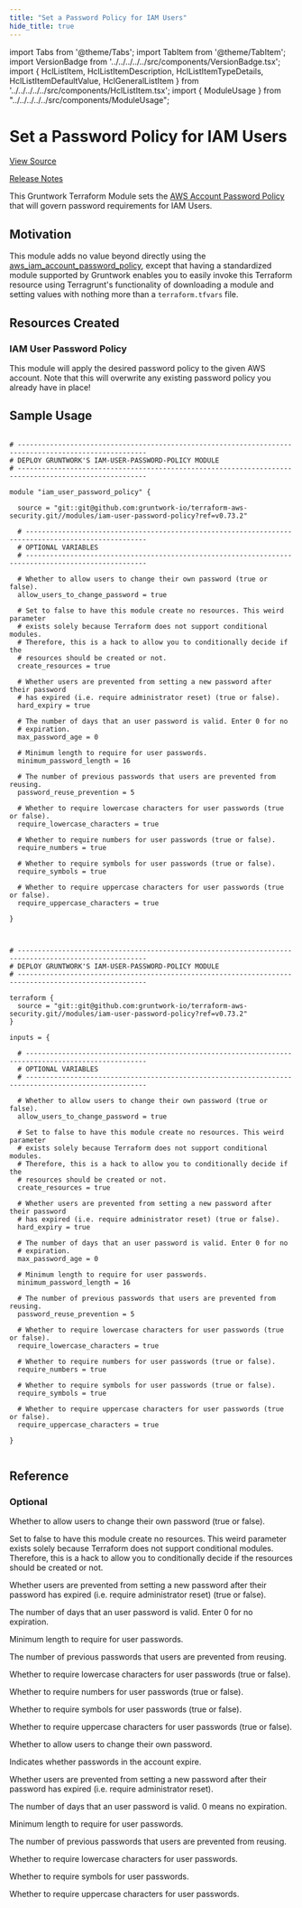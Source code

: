 ```yaml
---
title: "Set a Password Policy for IAM Users"
hide_title: true
---
```


import Tabs from '@theme/Tabs';
import TabItem from '@theme/TabItem';
import VersionBadge from '../../../../../src/components/VersionBadge.tsx';
import { HclListItem, HclListItemDescription, HclListItemTypeDetails, HclListItemDefaultValue, HclGeneralListItem } from '../../../../../src/components/HclListItem.tsx';
import { ModuleUsage } from "../../../../../src/components/ModuleUsage";

<VersionBadge repoTitle="Security Modules" version="0.73.2" lastModifiedVersion="0.69.2"/>

# Set a Password Policy for IAM Users

<a href="https://github.com/gruntwork-io/terraform-aws-security/tree/v0.73.2/modules/iam-user-password-policy" className="link-button" title="View the source code for this module in GitHub.">View Source</a>

<a href="https://github.com/gruntwork-io/terraform-aws-security/releases/tag/v0.69.2" className="link-button" title="Release notes for only versions which impacted this module.">Release Notes</a>

This Gruntwork Terraform Module sets the [AWS Account Password Policy](http://docs.aws.amazon.com/IAM/latest/UserGuide/id_credentials_passwords_account-policy.html) that will govern password
requirements for IAM Users.

## Motivation

This module adds no value beyond directly using the [aws_iam_account_password_policy](https://www.terraform.io/docs/providers/aws/r/iam_account_password_policy.html), except that having a standardized
module supported by Gruntwork enables you to easily invoke this Terraform resource using Terragrunt's functionality of
downloading a module and setting values with nothing more than a `terraform.tfvars` file.

## Resources Created

### IAM User Password Policy

This module will apply the desired password policy to the given AWS account. Note that this will overwrite any existing
password policy you already have in place!

## Sample Usage

<Tabs>
<TabItem value="terraform" label="Terraform" default>

```hcl title="main.tf"

# ------------------------------------------------------------------------------------------------------
# DEPLOY GRUNTWORK'S IAM-USER-PASSWORD-POLICY MODULE
# ------------------------------------------------------------------------------------------------------

module "iam_user_password_policy" {

  source = "git::git@github.com:gruntwork-io/terraform-aws-security.git//modules/iam-user-password-policy?ref=v0.73.2"

  # ----------------------------------------------------------------------------------------------------
  # OPTIONAL VARIABLES
  # ----------------------------------------------------------------------------------------------------

  # Whether to allow users to change their own password (true or false).
  allow_users_to_change_password = true

  # Set to false to have this module create no resources. This weird parameter
  # exists solely because Terraform does not support conditional modules.
  # Therefore, this is a hack to allow you to conditionally decide if the
  # resources should be created or not.
  create_resources = true

  # Whether users are prevented from setting a new password after their password
  # has expired (i.e. require administrator reset) (true or false).
  hard_expiry = true

  # The number of days that an user password is valid. Enter 0 for no
  # expiration.
  max_password_age = 0

  # Minimum length to require for user passwords.
  minimum_password_length = 16

  # The number of previous passwords that users are prevented from reusing.
  password_reuse_prevention = 5

  # Whether to require lowercase characters for user passwords (true or false).
  require_lowercase_characters = true

  # Whether to require numbers for user passwords (true or false).
  require_numbers = true

  # Whether to require symbols for user passwords (true or false).
  require_symbols = true

  # Whether to require uppercase characters for user passwords (true or false).
  require_uppercase_characters = true

}


```

</TabItem>
<TabItem value="terragrunt" label="Terragrunt" default>

```hcl title="terragrunt.hcl"

# ------------------------------------------------------------------------------------------------------
# DEPLOY GRUNTWORK'S IAM-USER-PASSWORD-POLICY MODULE
# ------------------------------------------------------------------------------------------------------

terraform {
  source = "git::git@github.com:gruntwork-io/terraform-aws-security.git//modules/iam-user-password-policy?ref=v0.73.2"
}

inputs = {

  # ----------------------------------------------------------------------------------------------------
  # OPTIONAL VARIABLES
  # ----------------------------------------------------------------------------------------------------

  # Whether to allow users to change their own password (true or false).
  allow_users_to_change_password = true

  # Set to false to have this module create no resources. This weird parameter
  # exists solely because Terraform does not support conditional modules.
  # Therefore, this is a hack to allow you to conditionally decide if the
  # resources should be created or not.
  create_resources = true

  # Whether users are prevented from setting a new password after their password
  # has expired (i.e. require administrator reset) (true or false).
  hard_expiry = true

  # The number of days that an user password is valid. Enter 0 for no
  # expiration.
  max_password_age = 0

  # Minimum length to require for user passwords.
  minimum_password_length = 16

  # The number of previous passwords that users are prevented from reusing.
  password_reuse_prevention = 5

  # Whether to require lowercase characters for user passwords (true or false).
  require_lowercase_characters = true

  # Whether to require numbers for user passwords (true or false).
  require_numbers = true

  # Whether to require symbols for user passwords (true or false).
  require_symbols = true

  # Whether to require uppercase characters for user passwords (true or false).
  require_uppercase_characters = true

}


```

</TabItem>
</Tabs>




## Reference

<Tabs>
<TabItem value="inputs" label="Inputs" default>

### Optional

<HclListItem name="allow_users_to_change_password" requirement="optional" type="bool">
<HclListItemDescription>

Whether to allow users to change their own password (true or false).

</HclListItemDescription>
<HclListItemDefaultValue defaultValue="true"/>
</HclListItem>

<HclListItem name="create_resources" requirement="optional" type="bool">
<HclListItemDescription>

Set to false to have this module create no resources. This weird parameter exists solely because Terraform does not support conditional modules. Therefore, this is a hack to allow you to conditionally decide if the resources should be created or not.

</HclListItemDescription>
<HclListItemDefaultValue defaultValue="true"/>
</HclListItem>

<HclListItem name="hard_expiry" requirement="optional" type="bool">
<HclListItemDescription>

Whether users are prevented from setting a new password after their password has expired (i.e. require administrator reset) (true or false).

</HclListItemDescription>
<HclListItemDefaultValue defaultValue="true"/>
</HclListItem>

<HclListItem name="max_password_age" requirement="optional" type="number">
<HclListItemDescription>

The number of days that an user password is valid. Enter 0 for no expiration.

</HclListItemDescription>
<HclListItemDefaultValue defaultValue="0"/>
</HclListItem>

<HclListItem name="minimum_password_length" requirement="optional" type="number">
<HclListItemDescription>

Minimum length to require for user passwords.

</HclListItemDescription>
<HclListItemDefaultValue defaultValue="16"/>
</HclListItem>

<HclListItem name="password_reuse_prevention" requirement="optional" type="number">
<HclListItemDescription>

The number of previous passwords that users are prevented from reusing.

</HclListItemDescription>
<HclListItemDefaultValue defaultValue="5"/>
</HclListItem>

<HclListItem name="require_lowercase_characters" requirement="optional" type="bool">
<HclListItemDescription>

Whether to require lowercase characters for user passwords (true or false).

</HclListItemDescription>
<HclListItemDefaultValue defaultValue="true"/>
</HclListItem>

<HclListItem name="require_numbers" requirement="optional" type="bool">
<HclListItemDescription>

Whether to require numbers for user passwords (true or false).

</HclListItemDescription>
<HclListItemDefaultValue defaultValue="true"/>
</HclListItem>

<HclListItem name="require_symbols" requirement="optional" type="bool">
<HclListItemDescription>

Whether to require symbols for user passwords (true or false).

</HclListItemDescription>
<HclListItemDefaultValue defaultValue="true"/>
</HclListItem>

<HclListItem name="require_uppercase_characters" requirement="optional" type="bool">
<HclListItemDescription>

Whether to require uppercase characters for user passwords (true or false).

</HclListItemDescription>
<HclListItemDefaultValue defaultValue="true"/>
</HclListItem>

</TabItem>
<TabItem value="outputs" label="Outputs">

<HclListItem name="iam_password_policy_allow_users_to_change_password">
<HclListItemDescription>

Whether to allow users to change their own password.

</HclListItemDescription>
</HclListItem>

<HclListItem name="iam_password_policy_expire_passwords">
<HclListItemDescription>

Indicates whether passwords in the account expire.

</HclListItemDescription>
</HclListItem>

<HclListItem name="iam_password_policy_hard_expiry">
<HclListItemDescription>

Whether users are prevented from setting a new password after their password has expired (i.e. require administrator reset).

</HclListItemDescription>
</HclListItem>

<HclListItem name="iam_password_policy_max_password_age">
<HclListItemDescription>

The number of days that an user password is valid. 0 means no expiration.

</HclListItemDescription>
</HclListItem>

<HclListItem name="iam_password_policy_minimum_password_length">
<HclListItemDescription>

Minimum length to require for user passwords.

</HclListItemDescription>
</HclListItem>

<HclListItem name="iam_password_policy_password_reuse_prevention">
<HclListItemDescription>

The number of previous passwords that users are prevented from reusing.

</HclListItemDescription>
</HclListItem>

<HclListItem name="iam_password_policy_require_lowercase_characters">
<HclListItemDescription>

Whether to require lowercase characters for user passwords.

</HclListItemDescription>
</HclListItem>

<HclListItem name="iam_password_policy_require_symbols">
<HclListItemDescription>

Whether to require symbols for user passwords.

</HclListItemDescription>
</HclListItem>

<HclListItem name="iam_password_policy_require_uppercase_characters">
<HclListItemDescription>

Whether to require uppercase characters for user passwords.

</HclListItemDescription>
</HclListItem>

</TabItem>
</Tabs>


<!-- ##DOCS-SOURCER-START
{
  "originalSources": [
    "https://github.com/gruntwork-io/terraform-aws-security/tree/v0.73.2/modules/iam-user-password-policy/readme.md",
    "https://github.com/gruntwork-io/terraform-aws-security/tree/v0.73.2/modules/iam-user-password-policy/variables.tf",
    "https://github.com/gruntwork-io/terraform-aws-security/tree/v0.73.2/modules/iam-user-password-policy/outputs.tf"
  ],
  "sourcePlugin": "module-catalog-api",
  "hash": "0489a4a33e8190176ce669444dfd1d53"
}
##DOCS-SOURCER-END -->
